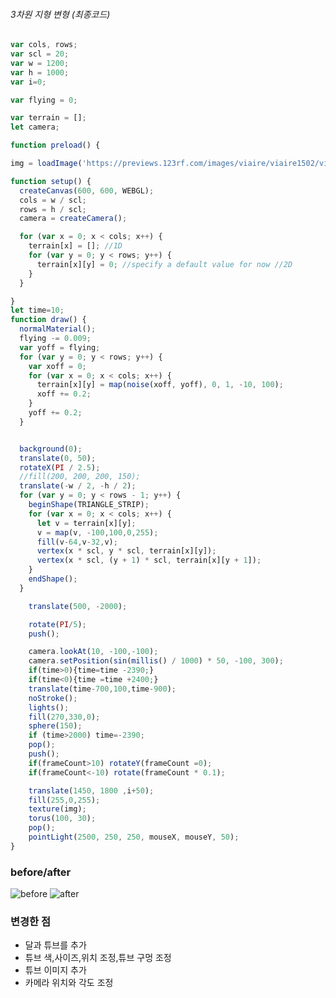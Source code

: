 ###### 3차원 지형 변형 (최종코드)

```p5.js
var cols, rows;
var scl = 20;
var w = 1200; 
var h = 1000;
var i=0;

var flying = 0;

var terrain = [];
let camera;

function preload() {

img = loadImage('https://previews.123rf.com/images/viaire/viaire1502/viaire150200005/36643763-modelo-lindo-con-los-corazones-fresas-y-flores.jpg');}

function setup() {
  createCanvas(600, 600, WEBGL);
  cols = w / scl;
  rows = h / scl;
  camera = createCamera();

  for (var x = 0; x < cols; x++) {
    terrain[x] = []; //1D
    for (var y = 0; y < rows; y++) {
      terrain[x][y] = 0; //specify a default value for now //2D
    }
  }

}
let time=10;
function draw() {
  normalMaterial();
  flying -= 0.009;
  var yoff = flying;
  for (var y = 0; y < rows; y++) {
    var xoff = 0;
    for (var x = 0; x < cols; x++) {
      terrain[x][y] = map(noise(xoff, yoff), 0, 1, -10, 100);
      xoff += 0.2;
    }
    yoff += 0.2;
  }


  background(0);
  translate(0, 50);
  rotateX(PI / 2.5);
  //fill(200, 200, 200, 150);
  translate(-w / 2, -h / 2);
  for (var y = 0; y < rows - 1; y++) {
    beginShape(TRIANGLE_STRIP);
    for (var x = 0; x < cols; x++) {
      let v = terrain[x][y];
      v = map(v, -100,100,0,255);
      fill(v-64,v-32,v);
      vertex(x * scl, y * scl, terrain[x][y]);
      vertex(x * scl, (y + 1) * scl, terrain[x][y + 1]);
    }
    endShape();
  }

    translate(500, -2000);

    rotate(PI/5);
    push();

    camera.lookAt(10, -100,-100);
    camera.setPosition(sin(millis() / 1000) * 50, -100, 300);
    if(time>0){time=time -2390;}
    if(time<0){time =time +2400;}
    translate(time-700,100,time-900);
    noStroke();
    lights();
    fill(270,330,0);
    sphere(150);
    if (time>2000) time=-2390;
    pop();
    push();
    if(frameCount>10) rotateY(frameCount =0);
    if(frameCount<-10) rotate(frameCount * 0.1);

    translate(1450, 1800 ,i+50);
    fill(255,0,255);
    texture(img);
    torus(100, 30);
    pop();
    pointLight(2500, 250, 250, mouseX, mouseY, 50);
}
```
### before/after
![before](https://user-images.githubusercontent.com/50861700/161380645-49ca05a4-97f4-41b4-960c-ed5db20f9ccc.gif)   ![after](https://user-images.githubusercontent.com/50861700/161380650-4cde1d61-baa7-4f62-8ccb-01495354e62f.gif)   




### 변경한 점

* 달과 튜브를 추가
* 튜브 색,사이즈,위치 조정,튜브 구멍 조정
* 튜브 이미지 추가
* 카메라 위치와 각도 조정

